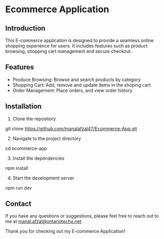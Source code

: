 # Ecommerce Application 

## Introduction 

This E-commerce application is designed to provide a seamless online shopping experience for users. It includes features such as product browsing, 
shopping cart management and secure checkout. 

## Features

- Produce Browsing: Browse and search products by category
- Shopping Cart: Add, remove and update items in the shoping cart 
- Order Management: Place orders, and view order history 

## Installation 

1. Clone the repository

git clone https://github.com/manalafzal47/Ecommerce-App.git

2. Navigate to the project directory 

cd ecommerce-app

3. Install the dependencies

npm install

4. Start the development server 

npm run dev 


## Contact 

If you have any questions or suggestions, please feel free to reach out to me at manal.afzal@ontariotechu.net

Thank you for checking out my E-commerce Application!
